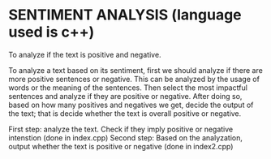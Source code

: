 # SENTIMENT ANALYSIS (language used is c++)
To analyze if the text is positive and negative. 

To analyze a text based on its sentiment, first we should analyze if there are more positive sentences or negative. This can be analyzed by the usage of words or the meaning of the sentences. Then select the most impactful sentences and analyze if they are positive or negative. After doing so, based on how many positives and negatives we get, decide the output of the text; that is decide whether the text is overall positive or negative. 


First step: analyze the text. Check if they imply positive or negative intenstion (done in index.cpp)
Second step: Based on the analyzation, output whether the text is positive or negative (done in index2.cpp) 
